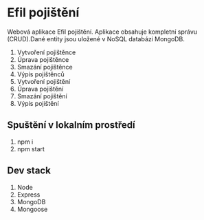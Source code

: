 # Efil pojištění

Webová aplikace Efil pojištění. Aplikace obsahuje kompletní správu (CRUD).Dané entity jsou uložené v NoSQL databázi MongoDB.

1. Vytvoření pojištěnce
2. Úprava pojištěnce
3. Smazání pojištěnce
4. Výpis pojištěnců
5. Vytvoření pojištění
6. Úprava pojištění
7. Smazání pojištění
8. Výpis pojištění

## Spuštění v lokalním prostředí

1. npm i
2. npm start

## Dev stack
1. Node
2. Express
3. MongoDB
4. Mongoose
